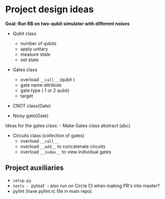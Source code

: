 # Project design ideas


**Goal: Run RB on two-qubit simulator with different noises**

- Qubit class
    - number of qubits
    - apply unitary
    - measure state
    - set state
    
    
- Gates class
    - overload `__call__` (qubit ) 
    - gate name attribute
    - gate type ( 1 or 2 qubit)
    - target

    
 - CNOT class(Gate)
 
- Noisy gate(Gate)
    


Ideas for the gates class:
    - Make Gates class abstract (abc)
    
    
- Circuits class (collection of gates)
    - overload `__call__` 
    - overload `__add__` to concatenate circuits
    - overload `__index__` to view individual gates


## Project auxiliaries

- `setup.py`
- `tests - `pytest` - also run on Circle CI when making PR's into master?
- pylint (have pylint.rc file in main repo)


